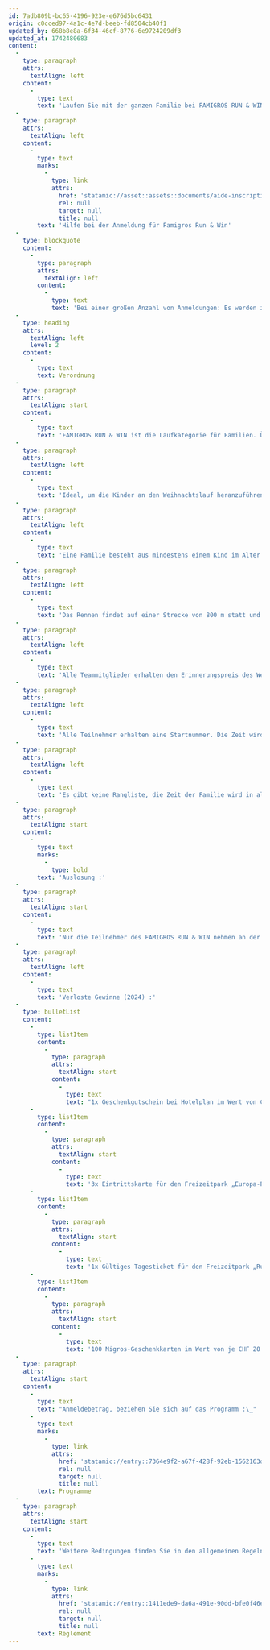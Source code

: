 ```yaml
---
id: 7adb809b-bc65-4196-923e-e676d5bc6431
origin: c0cced97-4a1c-4e7d-beeb-fd8504cb40f1
updated_by: 668b8e8a-6f34-46cf-8776-6e9724209df3
updated_at: 1742480683
content:
  -
    type: paragraph
    attrs:
      textAlign: left
    content:
      -
        type: text
        text: 'Laufen Sie mit der ganzen Familie bei FAMIGROS RUN & WIN! Überqueren Sie Hand in Hand die Ziellinie und nehmen Sie an der Verlosung von Migros-Geschenkkarten, Eintrittskarten für den Europa-Park und Rulantica sowie vielen weiteren Überraschungen teil. Eine spielerische und sportliche Aktivität, um Ihre Kinder an das Laufen heranzuführen und einen unvergesslichen Moment zu erleben.'
  -
    type: paragraph
    attrs:
      textAlign: left
    content:
      -
        type: text
        marks:
          -
            type: link
            attrs:
              href: 'statamic://asset::assets::documents/aide-inscription-famigros.pdf'
              rel: null
              target: null
              title: null
        text: 'Hilfe bei der Anmeldung für Famigros Run & Win'
  -
    type: blockquote
    content:
      -
        type: paragraph
        attrs:
          textAlign: left
        content:
          -
            type: text
            text: 'Bei einer großen Anzahl von Anmeldungen: Es werden zwei Starts gegeben. Die genaue Uhrzeit ist in der am Vortag erhaltenen E-Mail oder auf den Startlisten ersichtlich, die am Vortag einzusehen sind.'
  -
    type: heading
    attrs:
      textAlign: left
      level: 2
    content:
      -
        type: text
        text: Verordnung
  -
    type: paragraph
    attrs:
      textAlign: start
    content:
      -
        type: text
        text: 'FAMIGROS RUN & WIN ist die Laufkategorie für Familien. Überqueren Sie mit Ihrer Familie die Ziellinie und gewinnen Sie Preise, die von der Migros verlost und offeriert werden (Geschenkkarten und Eintritte in den Europapark und ins Rulantica).'
  -
    type: paragraph
    attrs:
      textAlign: left
    content:
      -
        type: text
        text: 'Ideal, um die Kinder an den Weihnachtslauf heranzuführen und sie darauf vorzubereiten, später alleine zu laufen.'
  -
    type: paragraph
    attrs:
      textAlign: left
    content:
      -
        type: text
        text: 'Eine Familie besteht aus mindestens einem Kind im Alter von max. 7 Jahren (es gilt das Geburtsjahr) und mindestens einem Erwachsenen, der im selben Haushalt lebt.'
  -
    type: paragraph
    attrs:
      textAlign: left
    content:
      -
        type: text
        text: 'Das Rennen findet auf einer Strecke von 800 m statt und die ganze Familie läuft gemeinsam. Die Familie legt einen Teamnamen fest und benennt bei der Online-Anmeldung einen Erwachsenen als Teamleiter.'
  -
    type: paragraph
    attrs:
      textAlign: left
    content:
      -
        type: text
        text: 'Alle Teammitglieder erhalten den Erinnerungspreis des Weihnachtslaufs und haben Anrecht auf einen Gutschein für die Migros Pasta Party.'
  -
    type: paragraph
    attrs:
      textAlign: left
    content:
      -
        type: text
        text: 'Alle Teilnehmer erhalten eine Startnummer. Die Zeit wird durch die Zeit des Teamleiters bestimmt. Die Familie muss gemeinsam die Ziellinie überqueren, pro Familie wird nur eine Zeit registriert.'
  -
    type: paragraph
    attrs:
      textAlign: left
    content:
      -
        type: text
        text: 'Es gibt keine Rangliste, die Zeit der Familie wird in alphabetischer Reihenfolge in der Rangliste aufgeführt.'
  -
    type: paragraph
    attrs:
      textAlign: start
    content:
      -
        type: text
        marks:
          -
            type: bold
        text: 'Auslosung :'
  -
    type: paragraph
    attrs:
      textAlign: start
    content:
      -
        type: text
        text: 'Nur die Teilnehmer des FAMIGROS RUN & WIN nehmen an der Verlosung teil.'
  -
    type: paragraph
    attrs:
      textAlign: left
    content:
      -
        type: text
        text: 'Verloste Gewinne (2024) :'
  -
    type: bulletList
    content:
      -
        type: listItem
        content:
          -
            type: paragraph
            attrs:
              textAlign: start
            content:
              -
                type: text
                text: "1x Geschenkgutschein bei Hotelplan im Wert von CHF 1'000."
      -
        type: listItem
        content:
          -
            type: paragraph
            attrs:
              textAlign: start
            content:
              -
                type: text
                text: '3x Eintrittskarte für den Freizeitpark „Europa-Park“ (Rust, Deutschland) für die Teilnehmer des Weihnachtslaufs (max. 6 Personen pro Familie) im Wert von EUR 57.50 pro Erwachsener (ab 12 Jahren) und EUR 49.00 pro Kind (4-11 Jahre), Transportkosten nicht inbegriffen.'
      -
        type: listItem
        content:
          -
            type: paragraph
            attrs:
              textAlign: start
            content:
              -
                type: text
                text: '1x Gültiges Tagesticket für den Freizeitpark „Rulantica“ (Rust, Deutschland) für die Teilnehmer des Weihnachtslaufs (max. 6 Personen) im Wert von EUR 42.00 pro erwachsene Person (ab 12 Jahren) und EUR 39.00 pro Kind (4-11 Jahre), Transportkosten nicht inbegriffen.'
      -
        type: listItem
        content:
          -
            type: paragraph
            attrs:
              textAlign: start
            content:
              -
                type: text
                text: '100 Migros-Geschenkkarten im Wert von je CHF 20.'
  -
    type: paragraph
    attrs:
      textAlign: start
    content:
      -
        type: text
        text: "Anmeldebetrag, beziehen Sie sich auf das Programm :\_"
      -
        type: text
        marks:
          -
            type: link
            attrs:
              href: 'statamic://entry::7364e9f2-a67f-428f-92eb-1562163d50f4'
              rel: null
              target: null
              title: null
        text: Programme
  -
    type: paragraph
    attrs:
      textAlign: start
    content:
      -
        type: text
        text: 'Weitere Bedingungen finden Sie in den allgemeinen Regeln des Weihnachtslaufs : '
      -
        type: text
        marks:
          -
            type: link
            attrs:
              href: 'statamic://entry::1411ede9-da6a-491e-90dd-bfe0f46e2102'
              rel: null
              target: null
              title: null
        text: Règlement
---
```

